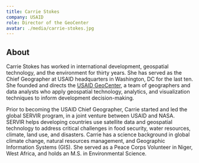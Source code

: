 ```yaml
---
title: Carrie Stokes
company: USAID
role: Director of the GeoCenter
avatar: ./media/carrie-stokes.jpg
---
```

## About

Carrie Stokes has worked in international development, geospatial technology, and the environment for thirty years. She has served as the Chief Geographer at USAID headquarters in Washington, DC for the last ten. She founded and directs the [USAID GeoCenter](https://www.usaid.gov/digital-development/advanced-geographic-and-data-analysis), a team of geographers and data analysts who apply geospatial technology, analytics, and visualization techniques to inform development decision-making. 

Prior to becoming the USAID Chief Geographer, Carrie started and led the global SERVIR program, in a joint venture between USAID and NASA. SERVIR helps developing countries use satellite data and geospatial technology to address critical challenges in food security, water resources, climate, land use, and disasters. Carrie has a science background in global climate change, natural resources management, and Geographic Information Systems (GIS). She served as a Peace Corps Volunteer in Niger, West Africa, and holds an M.S. in Environmental Science.